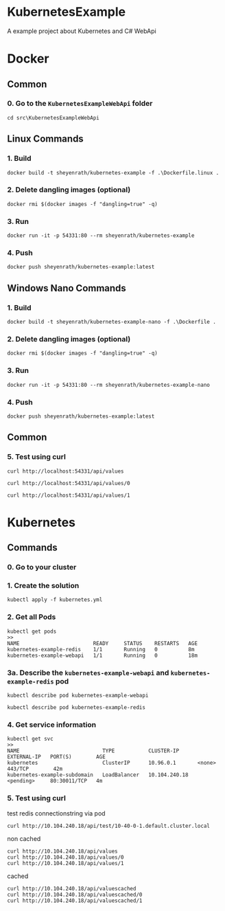 # KubernetesExample
A example project about Kubernetes and C# WebApi

# Docker
## Common
### 0. Go to the `KubernetesExampleWebApi` folder
```
cd src\KubernetesExampleWebApi
```

## Linux Commands
### 1. Build
```
docker build -t sheyenrath/kubernetes-example -f .\Dockerfile.linux .
```

### 2. Delete dangling images (optional)
```
docker rmi $(docker images -f "dangling=true" -q)
```

### 3. Run
```
docker run -it -p 54331:80 --rm sheyenrath/kubernetes-example
```

### 4. Push
```
docker push sheyenrath/kubernetes-example:latest
```

## Windows Nano Commands
### 1. Build
```
docker build -t sheyenrath/kubernetes-example-nano -f .\Dockerfile .
```

### 2. Delete dangling images (optional)
```
docker rmi $(docker images -f "dangling=true" -q)
```

### 3. Run
```
docker run -it -p 54331:80 --rm sheyenrath/kubernetes-example-nano
```

### 4. Push
```
docker push sheyenrath/kubernetes-example:latest
```

## Common
### 5. Test using curl
```
curl http://localhost:54331/api/values

curl http://localhost:54331/api/values/0

curl http://localhost:54331/api/values/1
```


# Kubernetes
## Commands
### 0. Go to your cluster 

### 1. Create the solution
```
kubectl apply -f kubernetes.yml
```

### 2. Get all Pods
```
kubectl get pods
>>
NAME                        READY     STATUS    RESTARTS   AGE
kubernetes-example-redis    1/1       Running   0          8m
kubernetes-example-webapi   1/1       Running   0          18m
```

### 3a. Describe the `kubernetes-example-webapi` and `kubernetes-example-redis` pod
```
kubectl describe pod kubernetes-example-webapi

kubectl describe pod kubernetes-example-redis
```

### 4. Get service information
```
kubectl get svc
>>
NAME                           TYPE           CLUSTER-IP      EXTERNAL-IP   PORT(S)        AGE
kubernetes                     ClusterIP      10.96.0.1       <none>        443/TCP        42m
kubernetes-example-subdomain   LoadBalancer   10.104.240.18   <pending>     80:30011/TCP   4m
```

### 5. Test using curl
test redis connectionstring via pod
```
curl http://10.104.240.18/api/test/10-40-0-1.default.cluster.local
```

non cached
```
curl http://10.104.240.18/api/values
curl http://10.104.240.18/api/values/0
curl http://10.104.240.18/api/values/1
```

cached
```
curl http://10.104.240.18/api/valuescached
curl http://10.104.240.18/api/valuescached/0
curl http://10.104.240.18/api/valuescached/1
```
